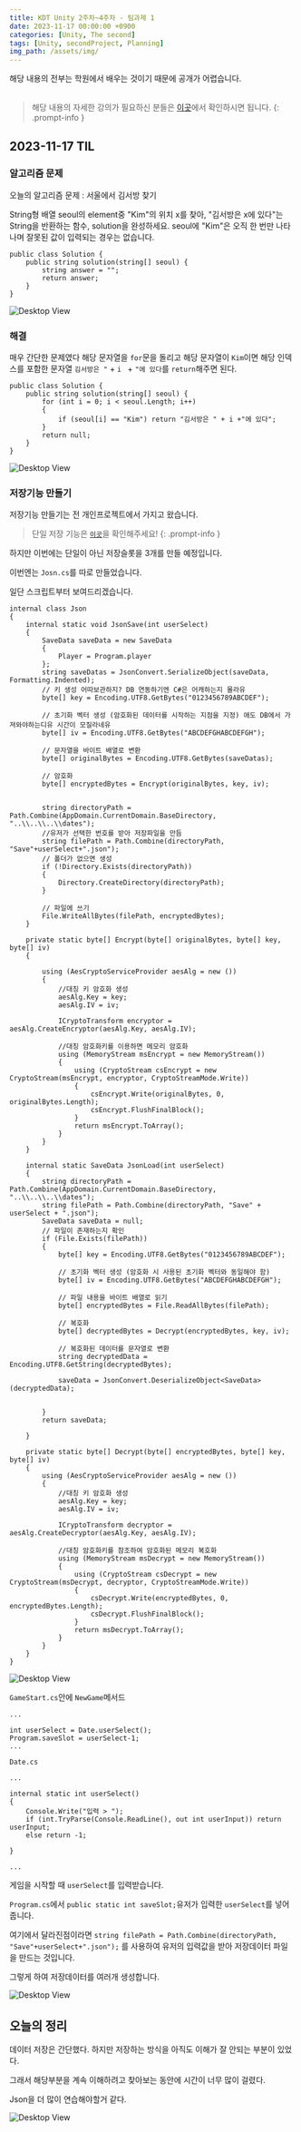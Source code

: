 ```yaml
---
title: KDT Unity 2주차~4주차 - 팀과제 1
date: 2023-11-17 00:00:00 +0900
categories: [Unity, The second]
tags: [Unity, secondProject, Planning]
img_path: /assets/img/
---
```


해당 내용의 전부는 학원에서 배우는 것이기 때문에 공개가 어렵습니다.
<br>
<br>

> 해당 내용의 자세한 강의가 필요하신 분들은 <a href ="https://spartacodingclub.kr/">이곳</a>에서 확인하시면 됩니다.
{: .prompt-info }

## 2023-11-17 TIL

### 알고리즘 문제

오늘의 알고리즘 문제 : 서울에서 김서방 찾기

String형 배열 seoul의 element중 "Kim"의 위치 x를 찾아, "김서방은 x에 있다"는 String을 반환하는 함수, solution을 완성하세요. seoul에 "Kim"은 오직 한 번만 나타나며 잘못된 값이 입력되는 경우는 없습니다.

```
public class Solution {
    public string solution(string[] seoul) {
        string answer = "";
        return answer;
    }
}
```

![Desktop View](test.png)

### 해결

매우 간단한 문제였다 해당 문자열을 `for`문을 돌리고 해당 문자열이 `Kim`이면 해당 인덱스를 포함한 문자열 `김서방은 "` + `i ` + `"에 있다`를 `return`해주면 된다.

```
public class Solution {
    public string solution(string[] seoul) {
        for (int i = 0; i < seoul.Length; i++)
        {
            if (seoul[i] == "Kim") return "김서방은 " + i +"에 있다";
        }
        return null;
    }
}
```

![Desktop View](test.png)

### 저장기능 만들기

저장기능 만들기는 전 개인프로젝트에서 가지고 왔습니다.

> 단일 저장 기능은 <a href = "https://ryutaeha.github.io/posts/KDTunityTIL231113/#%ED%95%B4%EB%8B%B9%ED%99%94%EB%A9%B4-%EA%B5%AC%ED%98%84%EC%8B%9C-%ED%95%B4%EA%B2%B0%EB%B2%95">`이곳`</a>을 확인해주세요!
 {: .prompt-info }

하지만 이번에는 단일이 아닌 저장슬롯을 3개를 만들 예정입니다.

이번엔는 `Josn.cs`를 따로 만들었습니다.

일단 스크립트부터 보여드리겠습니다.

```
internal class Json
{
    internal static void JsonSave(int userSelect)
    {
        SaveData saveData = new SaveData
        {
            Player = Program.player
        };
        string saveDatas = JsonConvert.SerializeObject(saveData, Formatting.Indented);
        // 키 생성 어따보관하지? DB 연동하기엔 C#은 어캐하는지 몰라유
        byte[] key = Encoding.UTF8.GetBytes("0123456789ABCDEF");

        // 초기화 벡터 생성 (암호화된 데이터를 시작하는 지점을 지정) 애도 DB에서 가져와야하는디유 시간이 모질라네유
        byte[] iv = Encoding.UTF8.GetBytes("ABCDEFGHABCDEFGH");

        // 문자열을 바이트 배열로 변환
        byte[] originalBytes = Encoding.UTF8.GetBytes(saveDatas);

        // 암호화
        byte[] encryptedBytes = Encrypt(originalBytes, key, iv);


        string directoryPath = Path.Combine(AppDomain.CurrentDomain.BaseDirectory, "..\\..\\..\\dates");
        //유저가 선택한 번호를 받아 저장파일을 만듬
        string filePath = Path.Combine(directoryPath, "Save"+userSelect+".json");
        // 폴더가 없으면 생성
        if (!Directory.Exists(directoryPath))
        {
            Directory.CreateDirectory(directoryPath);
        }

        // 파일에 쓰기
        File.WriteAllBytes(filePath, encryptedBytes);
    }

    private static byte[] Encrypt(byte[] originalBytes, byte[] key, byte[] iv)
    {

        using (AesCryptoServiceProvider aesAlg = new ())
        {
            //대칭 키 암호화 생성
            aesAlg.Key = key;
            aesAlg.IV = iv;

            ICryptoTransform encryptor = aesAlg.CreateEncryptor(aesAlg.Key, aesAlg.IV);

            //대칭 암호화키를 이용하면 메모리 암호화
            using (MemoryStream msEncrypt = new MemoryStream())
            {
                using (CryptoStream csEncrypt = new CryptoStream(msEncrypt, encryptor, CryptoStreamMode.Write))
                {
                    csEncrypt.Write(originalBytes, 0, originalBytes.Length);
                    csEncrypt.FlushFinalBlock();
                }
                return msEncrypt.ToArray();
            }
        }
    }

    internal static SaveData JsonLoad(int userSelect)
    {
        string directoryPath = Path.Combine(AppDomain.CurrentDomain.BaseDirectory, "..\\..\\..\\dates");
        string filePath = Path.Combine(directoryPath, "Save" + userSelect + ".json");
        SaveData saveData = null;
        // 파일이 존재하는지 확인
        if (File.Exists(filePath))
        {
            byte[] key = Encoding.UTF8.GetBytes("0123456789ABCDEF");

            // 초기화 벡터 생성 (암호화 시 사용된 초기화 벡터와 동일해야 함)
            byte[] iv = Encoding.UTF8.GetBytes("ABCDEFGHABCDEFGH");

            // 파일 내용을 바이트 배열로 읽기
            byte[] encryptedBytes = File.ReadAllBytes(filePath);

            // 복호화
            byte[] decryptedBytes = Decrypt(encryptedBytes, key, iv);

            // 복호화된 데이터를 문자열로 변환
            string decryptedData = Encoding.UTF8.GetString(decryptedBytes);

            saveData = JsonConvert.DeserializeObject<SaveData>(decryptedData);


        }
        return saveData;

    }

    private static byte[] Decrypt(byte[] encryptedBytes, byte[] key, byte[] iv)
    {
        using (AesCryptoServiceProvider aesAlg = new ())
        {
            //대칭 키 암호화 생성
            aesAlg.Key = key;
            aesAlg.IV = iv;

            ICryptoTransform decryptor = aesAlg.CreateDecryptor(aesAlg.Key, aesAlg.IV);

            //대칭 암호화키를 참조하여 암호화된 메모리 복호화
            using (MemoryStream msDecrypt = new MemoryStream())
            {
                using (CryptoStream csDecrypt = new CryptoStream(msDecrypt, decryptor, CryptoStreamMode.Write))
                {
                    csDecrypt.Write(encryptedBytes, 0, encryptedBytes.Length);
                    csDecrypt.FlushFinalBlock();
                }
                return msDecrypt.ToArray();
            }
        }
    }
}
```

![Desktop View](test.png)

`GameStart.cs`안에 `NewGame`메서드

```
...

int userSelect = Date.userSelect();
Program.saveSlot = userSelect-1;
...

```

`Date.cs`

```
...

internal static int userSelect()
{
    Console.Write("입력 > ");
    if (int.TryParse(Console.ReadLine(), out int userInput)) return userInput;
    else return -1;

}

...

```

게임을 시작할 때 `userSelect`를 입력받습니다.

`Program.cs`에서 `public static int saveSlot;`유저가 입력한 `userSelect`를 넣어줍니다.

여기에서 달라진점이라면 `string filePath = Path.Combine(directoryPath, "Save"+userSelect+".json");` 를 사용하여 유저의 입력값을 받아 저장데이터 파일을 만드는 것입니다.

그렇게 하여 저장데이터를 여러개 생성합니다.

![Desktop View](test.png)

## 오늘의 정리

데이터 저장은 간단했다. 하지만 저장하는 방식을 아직도 이해가 잘 안되는 부분이 있었다.

그래서 해당부분을 계속 이해하려고 찾아보는 동안에 시간이 너무 많이 걸렸다.

Json을 더 많이 연습해야할거 같다.

![Desktop View](test.png)
